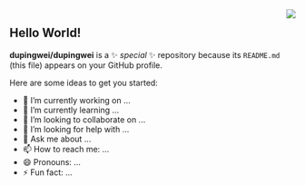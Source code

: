 <img align="right" src="https://github-readme-stats.vercel.app/api?username=xudafeng&show_icons=true&icon_color=CE1D2D&text_color=718096&bg_color=ffffff&hide_title=true" />

## Hello World!

**dupingwei/dupingwei** is a ✨ _special_ ✨ repository because its `README.md` (this file) appears on your GitHub profile.

Here are some ideas to get you started:

- 🔭 I’m currently working on ...
- 🌱 I’m currently learning ...
- 👯 I’m looking to collaborate on ...
- 🤔 I’m looking for help with ...
- 💬 Ask me about ...
- 📫 How to reach me: ...
- 😄 Pronouns: ...
- ⚡ Fun fact: ...

